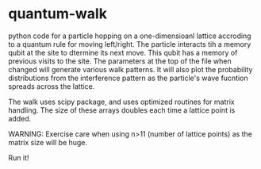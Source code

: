 # quantum-walk
python code for a particle hopping on a one-dimensioanl lattice accroding to a quantum rule for moving left/right. The particle interacts tih a memory qubit at the site to dtermine its next move. This qubit has a memory of previous visits to the site.
The parameters at the top of the file when changed will generate various walk patterns. It will also plot the probability distributions from the interference pattern as 
the particle's wave fucntion spreads across the lattice. 

The walk uses scipy package, and uses optimized routines for matrix handling. The size of these arrays doubles each time a lattice point is added. 

WARNING: Exercise care when using n>11 (number of lattice points) as the matrix size will be huge.

Run it! 
